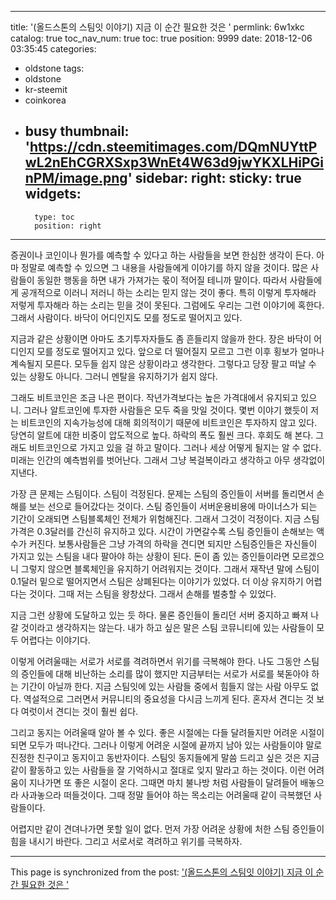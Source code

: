 
---
title: '(올드스톤의 스팀잇 이야기) 지금 이 순간 필요한 것은 '
permlink: 6w1xkc
catalog: true
toc_nav_num: true
toc: true
position: 9999
date: 2018-12-06 03:35:45
categories:
- oldstone
tags:
- oldstone
- kr-steemit
- coinkorea
- busy
thumbnail: 'https://cdn.steemitimages.com/DQmNUYttPwL2nEhCGRXSxp3WnEt4W63d9jwYKXLHiPGinPM/image.png'
sidebar:
    right:
        sticky: true
widgets:
    -
        type: toc
        position: right
---



증권이나 코인이나 뭔가를 예측할 수 있다고 하는 사람들을 보면 한심한 생각이 든다. 아마 정말로 예측할 수 있으면 그 내용을 사람들에게 이야기를 하지 않을 것이다. 많은 사람들이 동일한 행동을 하면 내가 가져가는 몫이 적어질 테니까 말이다. 따라서 사람들에게 공개적으로 이러니 저러니 하는 소리는 믿지 않는 것이 좋다. 특히 이렇게 투자해라 저렇게 투자해라 하는 소리는 믿을 것이 못된다. 그럼에도 우리는 그런 이야기에 혹한다. 그래서 사람이다. 바닥이 어디인지도 모를 정도로 떨어지고 있다. 

지금과 같은 상황이면 아마도 초기투자자들도 좀 흔들리지 않을까 한다. 장은 바닥이 어디인지 모를 정도로 떨어지고 있다. 앞으로 더 떨어질지 모르고 그런 이후 횡보가 얼마나 계속될지 모른다. 모두들 쉽지 않은 상황이라고 생각한다. 그렇다고 당장 팔고 떠날 수 있는 상황도 아니다. 그러니 멘탈을 유지하기가 쉽지 않다. 

그래도 비트코인은 조금 나은 편이다. 작년가격보다는 높은 가격대에서 유지되고 있으니. 그러나 알트코인에 투자한 사람들은 모두 죽을 맛일 것이다. 몇번 이야기 했듯이 저는 비트코인의 지속가능성에 대해 회의적이기 때문에 비트코인은 투자하지 않고 있다. 당연히 알트에 대한 비중이 압도적으로 높다. 하락의 폭도 훨씬 크다. 후회도 해 본다. 그래도 비트코인으로 가지고 있을 걸 하고 말이다. 그러나 세상 어떻게 될지는 알 수 없다. 미래는 인간의 예측범위를 벗어난다. 그래서 그냥 복걸복이라고 생각하고 아무 생각없이 지낸다. 

가장 큰 문제는 스팀이다. 스팀이 걱정된다. 문제는 스팀의 증인들이 서버를 돌리면서 손해를 보는 선으로 들어갔다는 것이다. 스팀 증인들이 서버운용비용에 마이너스가 되는 기간이 오래되면 스팀블록체인 전체가 위험해진다. 그래서 그것이 걱정이다. 지금 스팀가격은 0.3달러를 간신히 유지하고 있다. 시간이 가면갈수록 스팀 증인들이 손해보는 액수가 커진다. 보통사람들은 그냥 가격의 하락을 견디면 되지만 스팀증인들은 자신들이 가지고 있는 스팀을 내다 팔아야 하는 상황이 된다. 돈이 좀 있는 증인들이라면 모르겠으니 그렇지 않으면 블록체인을 유지하기 어려워지는 것이다. 그래서 재작년 말에 스팀이 0.1달러 밑으로 떨어지면서 스팀은 상폐된다는 이야기가 있었다. 더 이상 유지하기 어렵다는 것이다. 그때 저는 스팀을 왕창샀다. 그래서 손해를 벌충할 수 있었다. 

지금 그런 상황에 도달하고 있는 듯 하다. 물론 증인들이 돌리던 서버 중지하고 빠져 나갈 것이라고 생각하지는 않는다. 내가 하고 싶은 말은 스팀 코뮤니티에 있는 사람들이 모두 어렵다는 이야기다. 

이렇게 어려울때는 서로가 서로를 격려하면서 위기를 극복해야 한다. 나도 그동안 스팀의 증인들에 대해 비난하는 소리를 많이 했지만 지금부터는 서로가 서로를 북돋아야 하는 기간이 아닐까 한다. 지금 스팀잇에 있는 사람들 중에서 힘들지 않는 사람 아무도 없다. 역설적으로 그러면서 커뮤니티의 중요성을 다시금 느끼게 된다. 혼자서 견디는 것 보다 여럿이서 견디는 것이 훨씬 쉽다. 

그리고 동지는 어려울때 알아 볼 수 있다. 좋은 시절에는 다들 달려들지만 어려운 시절이 되면 모두가 떠나간다. 그러나 이렇게 어려운 시절에 끝까지 남아 있는 사람들이야 말로 진정한 친구이고 동지이고 동반자이다. 스팀잇 동지들에게 말씀 드리고 싶은 것은 지금 같이 활동하고 있는 사람들을 잘 기억하시고 절대로 잊지 말라고 하는 것이다. 이런 어려움이 지나가면 또 좋은 시절이 온다. 그때면 마치 불나방 처럼 사람들이 달려들어 배놓으라 사과놓으라 떠들것이다. 그때 정말 들어야 하는 목소리는 어려울때 같이 극복했던 사람들이다. 

어렵지만 같이 견뎌나가면 못할 일이 없다. 먼저 가장 어려운 상황에 처한 스팀 증인들이 힘을 내시기 바란다. 그리고 서로서로 격려하고 위기를 극복하자. 

- - -

This page is synchronized from the post: ['(올드스톤의 스팀잇 이야기) 지금 이 순간 필요한 것은 '](https://steemit.com/@oldstone/6w1xkc)
